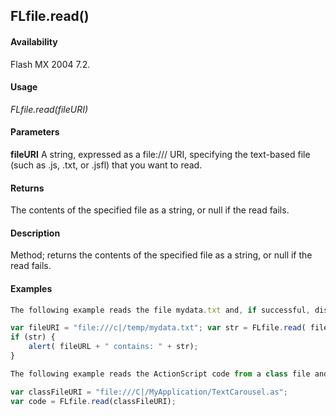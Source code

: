 ## FLfile.read()

#### Availability

Flash MX 2004 7.2.

#### Usage

*FLfile.read(fileURI)*

#### Parameters

**fileURI** A string, expressed as a file:/// URI, specifying the text-based file (such as .js, .txt, or .jsfl) that you want to read.

#### Returns

The contents of the specified file as a string, or null if the read fails.

#### Description

Method; returns the contents of the specified file as a string, or null if the read fails.

#### Examples

```javascript
The following example reads the file mydata.txt and, if successful, displays an alert box with the contents of the file.

var fileURI = "file:///c|/temp/mydata.txt"; var str = FLfile.read( fileURI);
if (str) {
    alert( fileURL + " contains: " + str);
}

The following example reads the ActionScript code from a class file and stores it in the code variable:

var classFileURI = "file:///C|/MyApplication/TextCarousel.as"; 
var code = FLfile.read(classFileURI);

```
